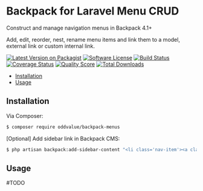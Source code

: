 # Backpack for Laravel Menu CRUD

Construct and manage navigation menus in Backpack 4.1+

Add, edit, reorder, nest, rename menu items and link them to a model, external link or custom internal link.

[![Latest Version on Packagist][ico-version]][link-packagist]
[![Software License][ico-license]](LICENSE.md)
[![Build Status][ico-travis]][link-travis]
[![Coverage Status][ico-scrutinizer]][link-scrutinizer]
[![Quality Score][ico-code-quality]][link-code-quality]
[![Total Downloads][ico-downloads]][link-downloads]

<!-- vscode-markdown-toc -->
* [Installation](#Installation)
* [Usage](#Usage)

<!-- vscode-markdown-toc-config
	numbering=false
	autoSave=true
	/vscode-markdown-toc-config -->
<!-- /vscode-markdown-toc -->

## <a name='Installation'></a>Installation

Via Composer:

``` bash
$ composer require oddvalue/backpack-menus
```

[Optional] Add sidebar link in Backpack CMS:

``` bash
$ php artisan backpack:add-sidebar-content "<li class='nav-item'><a class='nav-link' href='{{ backpack_url('menu') }}'><i class='nav-icon la la-bars'></i> Menus</a></li>"
```

## <a name='Usage'></a>Usage

#TODO

[ico-version]: https://img.shields.io/packagist/v/oddvalue/backpack-menus.svg?style=flat-square
[ico-license]: https://img.shields.io/badge/license-MIT-brightgreen.svg?style=flat-square
[ico-travis]: https://img.shields.io/travis/oddvalue/backpack-menus/master.svg?style=flat-square
[ico-scrutinizer]: https://img.shields.io/scrutinizer/coverage/g/oddvalue/backpack-menus.svg?style=flat-square
[ico-code-quality]: https://img.shields.io/scrutinizer/g/oddvalue/backpack-menus.svg?style=flat-square
[ico-downloads]: https://img.shields.io/packagist/dt/oddvalue/backpack-menus.svg?style=flat-square

[link-packagist]: https://packagist.org/packages/oddvalue/backpack-menus
[link-travis]: https://travis-ci.org/oddvalue/backpack-menus
[link-scrutinizer]: https://scrutinizer-ci.com/g/oddvalue/backpack-menus/code-structure
[link-code-quality]: https://scrutinizer-ci.com/g/oddvalue/backpack-menus
[link-downloads]: https://packagist.org/packages/oddvalue/backpack-menus
[link-author]: https://github.com/oddvalue
[link-contributors]: ../../contributors
